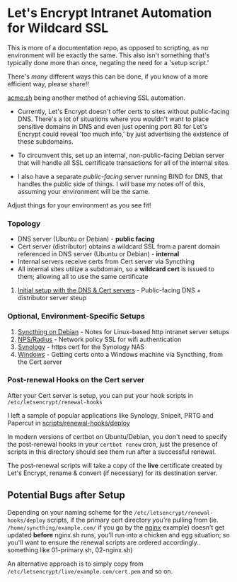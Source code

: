 # Let's Encrypt Intranet Automation for Wildcard SSL
This is more of a documentation repo, as opposed to scripting, as no environment will be exactly the same.  This also isn't something that's typically done more than once, negating the need for a 'setup script.'

There's *many* different ways this can be done, if you know of a more efficient way, please share!!

[acme.sh](https://github.com/Neilpang/acme.sh) being another method of achieving SSL automation.

- Currently, Let's Encrypt doesn't offer certs to sites without public-facing DNS.  There's a lot of situations where you wouldn't want to place sensitive domains in DNS and even just opening port 80  for Let's Encrypt could reveal 'too much info,' by just advertising the existence of these subdomains.

- To circumvent this, set up an internal, non-public-facing Debian server that will handle all SSL certificate transactions for all of the internal sites.

- I also have a separate *public-facing* server running BIND for DNS, that handles the public side of things. I will base my notes off of this, assuming your environment will be the same.

Adjust things for your environment as you see fit!

### Topology
- DNS server (Ubuntu or Debian) - **public facing**
- Cert server (distributor) obtains a wildcard SSL from a parent domain referenced in DNS server (Ubuntu or Debian) - **internal**
- Internal servers receive certs from Cert server via Syncthing
- All internal sites utilize a subdomain, so a **wildcard cert** is issued to them; allowing all to use the same certificate

1. [Initial setup with the DNS & Cert servers](automating-letsencrypt-wildcard.md) - Public-facing DNS + distributor server steup

### Optional, Environment-Specific Setups
1. [Syncthing on Debian](syncthing-debian-propagation.md) - Notes for Linux-based http intranet server setups
2. [NPS/Radius](letsencrypt-radius-nps.md) - Network policy SSL for wifi authentication
3. [Synology](synology-letsencrypt-ssl.md) - https cert for the Synology NAS
4. [Windows](syncthing-windows.md) - Getting certs onto a Windows machine via Syncthing, from the Cert server

### Post-renewal Hooks on the Cert server
After your Cert server is setup, you can put your hook scripts in `/etc/letsencrypt/renewal-hooks`

I left a sample of popular applications like Synology, Snipeit, PRTG and Papercut in [scripts/renewal-hooks/deploy](scripts/renewal-hooks/deploy)

In modern versions of certbot on Ubuntu/Debian, you don't need to specify the post-renewal hooks in your `certbot renew` cron, just the presence of scripts in this directory should see them run after a successful renewal.

The post-renewal scripts will take a copy of the **live** certificate created by Let's Encrypt, rename & convert (if necessary) for its destination server.

## Potential Bugs after Setup
Depending on your naming scheme for the `/etc/letsencrypt/renewal-hooks/deploy` scripts, if the primary cert directory you're pulling from (ie. `/home/syncthing/example.com/` if you go by the [nginx](https://github.com/angela-d/letsencrypt-intranet-automation/blob/master/scripts/renewal-hooks/deploy/nginx.sh) example) doesn't get updated **before** nginx.sh runs, you'll run into a chicken and egg situation; so you'll want to ensure the renewal scripts are ordered accordingly.. something like 01-primary.sh, 02-nginx.sh)

An alternative approach is to simply copy from `/etc/letsencrypt/live/example.com/cert.pem` and so on.
